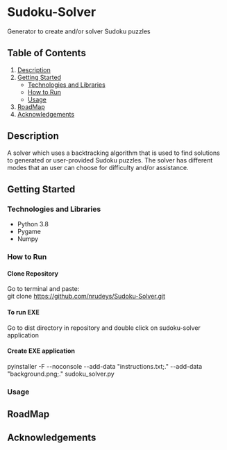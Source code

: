 # Sudoku-Solver

Generator to create and/or solver Sudoku puzzles

## Table of Contents
1. [Description](#description)
2. [Getting Started](#gettingstarted)
    * [Technologies and Libraries](#technologies)
    * [How to Run](#howtorun)
    * [Usage](#usage)
3. [RoadMap](#roadmap)
4. [Acknowledgements](#acknowledgements)

## Description
A solver which uses a backtracking algorithm that is used to find solutions to 
generated or user-provided Sudoku puzzles. The solver has different modes that 
an user can choose for difficulty and/or assistance.

## Getting Started
### Technologies and Libraries
* Python 3.8
* Pygame
* Numpy
### How to Run
#### Clone Repository
Go to terminal and paste:  
git clone https://github.com/nrudeys/Sudoku-Solver.git

#### To run EXE
Go to dist directory in repository and double click on sudoku-solver
application

#### Create EXE application
pyinstaller -F --noconsole --add-data "instructions.txt;." --add-data "background.png;." sudoku_solver.py

### Usage

## RoadMap
## Acknowledgements
